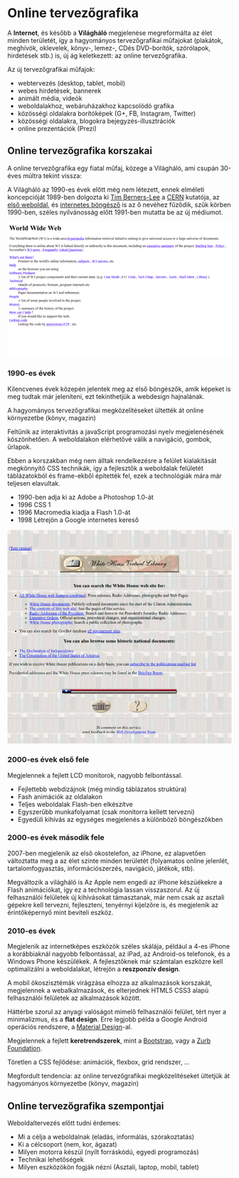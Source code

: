 # Online tervezőgrafika

A **Internet**, és később a **Világháló** megjelenése megreformálta az élet minden területét, így a hagyományos tervezőgrafikai műfajokat \(plakátok, meghívók, oklevelek, könyv-, lemez-, CDés DVD-borítók, szórólapok, hirdetések stb.\) is, új ág keletkezett: az online tervezőgrafika.

Az új tervezőgrafikai műfajok: 

* webtervezés \(desktop, tablet, mobil\)
* webes hirdetések, bannerek
* animált média, videók
* weboldalakhoz, webáruházakhoz kapcsolódó grafika
* közösségi oldalakra borítóképek \(G+, FB, Instagram, Twitter\)
* közösségi oldalakra, blogokra bejegyzés-illusztrációk
* online prezentációk \(Prezi\)

## Online tervezőgrafika korszakai

A online tervezőgrafika egy fiatal műfaj, közege a Világháló, ami csupán 30-éves múltra tekint vissza:

A Világháló az 1990-es évek előtt még nem létezett, ennek elméleti koncepcióját 1989-ben dolgozta ki [Tim Berners-Lee](https://twitter.com/timberners_lee) a [CERN](https://home.cern/) kutatója, az [első weboldal](http://info.cern.ch/hypertext/WWW/TheProject.html), és [internetes böngésző](http://line-mode.cern.ch/) is az ő nevéhez fűződik, szűk körben 1990-ben, széles nyilvánosság előtt 1991-ben mutatta be az új médiumot. 

![Az els&#x151; weboldal](../.gitbook/assets/first-web-page.png)

### 1990-es évek

Kilencvenes évek közepén jelentek meg az első böngészők, amik képeket is meg tudtak már jeleníteni, ezt tekinthetjük a webdesign hajnalának.

A hagyományos tervezőgrafikai megközelítéseket ültették át online környezetbe \(könyv, magazin\)

Feltűnik az interaktivitás a javaScript programozási nyelv megjelenésének köszönhetően. A weboldalakon elérhetővé válik a navigáció, gombok, űrlapok.

Ebben a korszakban még nem álltak rendelkezésre a felület kialakítását megkönnyítő CSS technikák, így a fejlesztők a weboldalak felületét táblázatokból és frame-ekből építették fel, ezek a technológiák mára már teljesen elavultak.

* 1990-ben adja ki az Adobe a Photoshop 1.0-át
* 1996 CSS 1
* 1996 Macromedia kiadja a Flash 1.0-át
* 1998 Létrejön a Google internetes kereső

![A Feh&#xE9;r H&#xE1;z honlapja a kilencvenes &#xE9;vekben \(whitehouse.gov\)](../.gitbook/assets/white-house.png)

### 2000-es évek első fele

Megjelennek a fejlett LCD monitorok, nagyobb felbontással.

* Fejlettebb webdizájnok \(még mindig táblázatos struktúra\)
* Fash animációk az oldalakon
* Teljes weboldalak Flash-ben elkészítve
* Egyszerűbb munkafolyamat \(csak monitorra kellett tervezni\) 
* Egyedüli kihívás az egységes megjelenés a különböző böngészőkben

### 2000-es évek második fele	

2007-ben megjelenik az első okostelefon, az iPhone, ez alapvetően változtatta meg a az élet szinte minden területét \(folyamatos online jelenlét, tartalomfogyasztás, információszerzés, navigáció, játékok, stb\). 

Megváltozik a világháló is Az Apple nem engedi az iPhone készüékekre a Flash animációkat, így ez a technológia lassan visszaszorul. Az új felhasználói felületek új kihívásokat támasztanak, már nem csak az asztali gépekre kell tervezni, fejleszteni, tenyérnyi kijelzőre is, és megjelenik az érintőképernyő mint beviteli eszköz.

### 2010-es évek

Megjelenik az internetképes eszközök széles skálája, például a 4-es iPhone a korábbiaknál nagyobb felbontással, az iPad, az Android-os telefonok, és a Windows Phone készülékek. A fejlesztőknek már számtalan eszközre kell optimalizálni a weboldalakat, létrejön a **reszponzív design**.

A mobil ökoszisztémák virágzása elhozza az alkalmazások korszakát, megjelennek a webalkalmazások, és elterjednek HTML5 CSS3 alapú felhasználói felületek az alkalmazások között.

Háttérbe szorul az anyagi valóságot mimelő felhasználói felület, tért nyer a minimalizmus, és a **flat design**. Erre legjobb példa a Google Android operációs rendszere, a [Material Design](https://material.io/design/)-al.

Megjelennek a fejlett **keretrendszerek**, mint a [Bootstrap](https://getbootstrap.com/), vagy a [Zurb Foundation](https://foundation.zurb.com/).

Töretlen a CSS fejlődése: animációk, flexbox, grid rendszer, …

Megfordult tendencia: az online tervezőgrafikai megközelítéseket ültetjük át hagyományos környezetbe \(könyv, magazin\)

## Online tervezőgrafika szempontjai

Weboldaltervezés előtt tudni érdemes:

* Mi a célja a weboldalnak \(eladás, informálás, szórakoztatás\)
* Ki a célcsoport \(nem, kor, ágazat\)
* Milyen motorra készül \(nyílt forráskódú, egyedi programozás\)
* Technikai lehetőségek
* Milyen eszközökön fogják nézni \(Asztali, laptop, mobil, tablet\)



